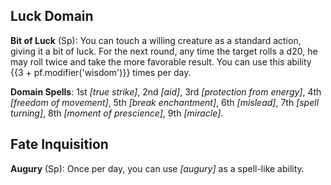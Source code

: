 ## **Luck Domain**

**Bit of Luck** (Sp): You can touch a willing creature as a standard action, giving it a bit of luck. For the next round, any time the target rolls a d20, he may roll twice and take the more favorable result. You can use this ability {{3 + pf.modifier('wisdom')}} times per day.

**Domain Spells**: 1st *[true strike]*, 2nd *[aid]*, 3rd *[protection from energy]*, 4th *[freedom of movement]*, 5th *[break enchantment]*, 6th *[mislead]*, 7th *[spell turning]*, 8th *[moment of prescience]*, 9th *[miracle]*.

## **Fate Inquisition**

**Augury** (Sp): Once per day, you can use *[augury]* as a spell-like ability.